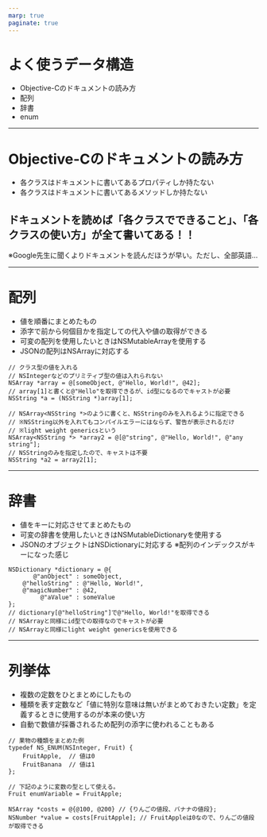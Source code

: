 ```yaml
---
marp: true
paginate: true
---
```


# よく使うデータ構造
- Objective-Cのドキュメントの読み方
- 配列
- 辞書
- enum

---

# Objective-Cのドキュメントの読み方
- 各クラスはドキュメントに書いてあるプロパティしか持たない
- 各クラスはドキュメントに書いてあるメソッドしか持たない

## ドキュメントを読めば「各クラスでできること」、「各クラスの使い方」が全て書いてある！！
※Google先生に聞くよりドキュメントを読んだほうが早い。ただし、全部英語...

---

# 配列
- 値を順番にまとめたもの
- 添字で前から何個目かを指定しての代入や値の取得ができる
- 可変の配列を使用したいときはNSMutableArrayを使用する
- JSONの配列はNSArrayに対応する
```objc
// クラス型の値を入れる
// NSIntegerなどのプリミティブ型の値は入れられない
NSArray *array = @[someObject, @"Hello, World!", @42];
// array[1]と書くと@"Hello"を取得できるが、id型になるのでキャストが必要
NSString *a = (NSString *)array[1];

// NSArray<NSString *>のように書くと、NSStringのみを入れるように指定できる
// ※NSString以外を入れてもコンパイルエラーにはならず、警告が表示されるだけ
// ※light weight genericsという
NSArray<NSString *> *array2 = @[@"string", @"Hello, World!", @"any string"];
// NSStringのみを指定したので、キャストは不要
NSString *a2 = array2[1];

```
---

# 辞書
- 値をキーに対応させてまとめたもの
- 可変の辞書を使用したいときはNSMutableDictionaryを使用する
- JSONのオブジェクトはNSDictionaryに対応する
※配列のインデックスがキーになった感じ
```objc
NSDictionary *dictionary = @{
       @"anObject" : someObject,
    @"helloString" : @"Hello, World!",
    @"magicNumber" : @42,
         @"aValue" : someValue
};
// dictionary[@"helloString"]で@"Hello, World!"を取得できる
// NSArrayと同様にid型での取得なのでキャストが必要
// NSArrayと同様にlight weight genericsを使用できる
```

---

# 列挙体
- 複数の定数をひとまとめにしたもの
- 種類を表す定数など「値に特別な意味は無いがまとめておきたい定数」を定義するときに使用するのが本来の使い方
- 自動で数値が採番されるため配列の添字に使われることもある
```objc
// 果物の種類をまとめた例
typedef NS_ENUM(NSInteger, Fruit) {
    FruitApple,  // 値は0
    FruitBanana  // 値は1
};

// 下記のように変数の型として使える。
Fruit enumVariable = FruitApple;

NSArray *costs = @{@100, @200} // {りんごの値段、バナナの値段};
NSNumber *value = costs[FruitApple]; // FruitAppleは0なので、りんごの値段が取得できる
```
